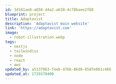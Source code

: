 ```yaml
---
id: 3d181ae8-a858-44a2-a638-4c78baee2f88
blueprint: project
title: Adaptavist
description: 'Adaptavist main website'
link: 'https://adaptavist.com'
image:
  - robot-illustration.webp
tags:
  - nextjs
  - tailwindcss
  - node
  - react
  - aws
updated_by: a5337063-feeb-476b-86d0-85dfe861c466
updated_at: 1739378400
---
```

